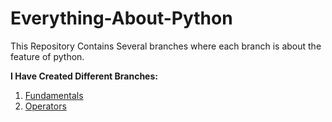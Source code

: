# Everything-About-Python
This Repository Contains Several branches where each branch is about the feature of python.

**I Have Created Different Branches:**
1. [Fundamentals](https://github.com/sharmatriloknath/Everything-About-Python/blob/Fundamentals/README.md)
2. [Operators](https://github.com/sharmatriloknath/Everything-About-Python/blob/operators/README.md)
